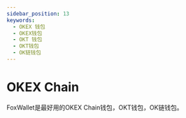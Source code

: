 ```yaml
---
sidebar_position: 13
keywords:
  - OKEX 钱包
  - OKEX钱包
  - OKT 钱包
  - OKT钱包
  - OK链钱包
---
```


# OKEX Chain

FoxWallet是最好用的OKEX Chain钱包，OKT钱包，OK链钱包。